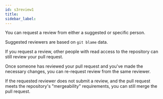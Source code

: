 ```yaml
---
id: s3review1
title:
sidebar_label:
---
```


You can request a review from either a suggested or specific person.

Suggested reviewers are based on `git blame` data.

If you request a review, other people with read access to the repository can still review your pull request.

Once someone has reviewed your pull request and you've made the necessary changes, you can re-request review from the same reviewer.

If the requested reviewer does not submit a review, and the pull request meets the repository's "mergeability" requirements, you can still merge the pull request.

